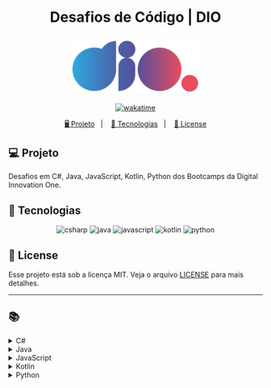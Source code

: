 <h1 align="center">
  Desafios de Código | DIO
</h1>

<h2 align="center">
  <img src="./assets/logo-full.svg" width="250px">
</h2>

<p align="center">
  <a href="https://wakatime.com/badge/user/68660678-6b86-4b78-98df-f5f41a37e1bc/project/56ed6ad5-c8c4-4518-b878-1773c1234c3b"><img src="https://wakatime.com/badge/user/68660678-6b86-4b78-98df-f5f41a37e1bc/project/56ed6ad5-c8c4-4518-b878-1773c1234c3b.svg" alt="wakatime"></a>
</p>

<p align="center">
  <a href="#-projeto">🖥️ Projeto</a>&nbsp;&nbsp;&nbsp;|&nbsp;&nbsp;&nbsp;
  <a href="#-tecnologias">🚀 Tecnologias</a>&nbsp;&nbsp;&nbsp;|&nbsp;&nbsp;&nbsp;
  <a href="#-license">📝 License</a>
</p>

## 💻 Projeto

Desafios em C#, Java, JavaScript, Kotlin, Python dos Bootcamps da Digital Innovation One.

## 🚀 Tecnologias

<p align="center">
    <img src="https://img.shields.io/badge/c%23-%23239120.svg?style=for-the-badge&logo=c-sharp&logoColor=white" alt="csharp" tittle="C#">
    <img src="https://img.shields.io/badge/java-%23ED8B00.svg?style=for-the-badge&logo=java&logoColor=white" alt="java" title ="java">
    <img src="https://img.shields.io/badge/javascript-%23323330.svg?style=for-the-badge&logo=javascript&logoColor=%23F7DF1E" alt="javascript" title ="javascript">
    <img src="https://img.shields.io/badge/kotlin-%237F52FF.svg?style=for-the-badge&logo=kotlin&logoColor=white" alt="kotlin" title ="kotlin">
    <img src="https://img.shields.io/badge/python-3670A0?style=for-the-badge&logo=python&logoColor=ffdd54" alt="python" title ="python">
</p>

## 📝 License

Esse projeto está sob a licença MIT. Veja o arquivo [LICENSE](LICENSE) para mais detalhes.

---

## 📚

<!-- C# -->
<details>
<summary><span>C#</span></summary>

| Desafio | Código |
| :-----: | :----: |
| Blobs | [🔗](./csharp/Blobs.cs) |
| Conhecendo a Sintaxe do C# | [🔗](./trainnee-carrefour/Main.cs) |
| Levou dano na Armadilha? | [🔗](./csharp/LevouDano.cs) |
| Múltiplos de 13 | [🔗](./csharp/MultiplosDe13.cs) |
| Quadrante | [🔗](./csharp/Quadrante.cs) |
</details>

<!-- Java -->
<details>
<summary><span>Java</span></summary>

| Desafio | Código |
| :-----: | :----: |
| A fila do banco | [🔗](./java/FilaDoBanco.java) |
| Animal | [🔗](./java/Animal.java) |
| Ano Bissexto? | [🔗](./java/AnoBissexto.java) |
| Arrays Pares | [🔗](./java/ArraysPares.java) |
| Blobs | [🔗](./java/Blobs.java) |
| Busca Sequencial | [🔗](./java/BuscaSequencial.java) |
| Camarote do Blue Cold Ice Cubes | [🔗](./java/CamaroteDoBlueColdIceCubes.java) |
| Cálculo Simples | [🔗](./java/CalculoSimples.java) |
| Checagem de palíndromo | [🔗](./java/ChecagemDePalindromos.java) |
| Classificando Matrizes | [🔗](./java/ClassificandoMatrizes.java) |
| Contando números pares | [🔗](./java/ContandoNumerosPares.java) |
| Conta Espaços e Vogais | [🔗](./java/ContaValores.java) |
| DC Monalds | [🔗](./java/DCMonalds.java) |
| Descubra o menor múltiplo | [🔗](./java/MenorNumero.java) |
| Diferença entre dígitos | [🔗](./java/DiferencaEntreDigitos.java) |
| Download de Pacotes | [🔗](./java/DownloadDePacotes.java) |
| Dragão | [🔗](./java/Dragao.java) |
| Emboscada do RPG | [🔗](./java/EmboscadaRPG.java) |
| Encotrando o percentual de desconto | [🔗](./java/Percentual.java) |
| Entrada e Saída Lendo e Pulando Nomes | [🔗](./java/EntradaSaidaLendoEPulandoNomes.java) |
| Fábrica de Carros | [🔗](./java/FabricaDeCarros.java) |
| Fatorial Desajeitado  | [🔗](./java/FatorialDesajeitado.java) |
| FizzBuzz | [🔗](./java/FizzBuzz.java) |
| Fibonacci Fácil | [🔗](./java/FibonacciFacil.java) |
| Flecha, escudo ou espada | [🔗](./java/FlechaEscudoOuEspada.java) |
| Imóveis Disponíveis | [🔗](./java/ImoveisDisponiveis.java) |
| Imprimindo Positivos e Média | [🔗](./java/ImprimindoValores.java) |
| Industria da Multa | [🔗](./java/IndustriaDaMulta.java) |
| Leitura da Gertrudes | [🔗](./java/LeituradaGertrudes.java) |
| Loja de Tintas | [🔗](./java/LojaDeTintas.java) |
| Lojinha de Doces | [🔗](./java/LojinhaDeDoces.java) |
| Média 1 | [🔗](./java/Media1.java) |
| Média de idade | [🔗](./java/MediaIdade.java) |
| Mesada do Sobrinho | [🔗](./java/MesadaDoSobrinho.java) |
| Mjölnir | [🔗](./java/Mjolnir.java) |
| Multiplicação Simples | [🔗](./java/MultiplicacaoSimples.java) |
| Múltiplos de 13 | [🔗](./java/MultiplosDe13.java) |
| Nome na Vertical da Escada | [🔗](./java/NomeVerticalNaEscada.java) |
| Número feliz | [🔗](./java/NumeroFeliz.java) |
| Os números são iguais? | [🔗](./java/OsNumerosSaoIguais.java) |
| Pedra, Papel, Ataque Aéreo | [🔗](./java/PedraPapelAtaqueAereo.java) |
| Pontos na Carteira | [🔗](./java/PontosNaCarteira.java) |
| Preenchimento de Vetor II | [🔗](./java/PreenchimentoDeVetor.java) |
| Quadrante | [🔗](./java/Quadrante.java) |
| Qual é o seu turno? | [🔗](./java/QualSeuTurno.java) |
| Quantidade necessária | [🔗](./java/QuantidadeNecessaria.java) |
| Quitanda do Seu Zé | [🔗](./java/QuitandaDoSeuZe.java) |
| Reduzindo um número a zero | [🔗](./java/ReduzindoNumeroAZero.java) |
| Robô | [🔗](./java/Robo.java) |
| Salvando Músicas | [🔗](./java/SalvandoMusicas.java) |
| Seus Primeiros Ifs com Java | [🔗](./trainnee-carrefour/Main.java) |
| Soma de H com N Termos | [🔗](./java/SomaDeValores.java) |
| Soma Simples | [🔗](./java/SomaSimples.java) |
| Somando múltiplos | [🔗](./java/SomandoMultiplos.java) |
| Taxa de Crescimento | [🔗](./java/TaxaDeCrescimento.java) |
| Taxa de Imposto de Renda | [🔗](./java/TaxaIR.java) |
| Tempo de Download | [🔗](./java/TempoDeDownload.java) |
| Triângulo | [🔗](./java/Triangulo.java) |
| Uma chamada recursiva | [🔗](./java/ChamadaRecursiva.java) |
| Validação de Parênteses | [🔗](./java/ValidacaoDeParenteses.java) |
</details>

<!-- JavaScript -->
<details>
<summary><span>JavaScript</span></summary>

| Desafio | Código |
| :-----: | :----: |
| Batmain | [🔗](./js/Batmain.js) |
| Busca Sequencial | [🔗](./js/BuscaSequencial.js) |
| Cálculo Salarial | [🔗](./js/CalculoSalarial.js) |
| Calculando o Perímetro de um Triângulo Equilátero | [🔗](./js/TrianguloEquilatero.js) |
| Checagem de Palíndromos | [🔗](./js/ChecagemPalindromos.js) |
| Conta Espaços e Vogais | [🔗](./js/ContaEspacoVogais.js) |
| Coxinha de Bueno | [🔗](./js/CoxinhaDoBueno.js) |
| Data por Extenso | [🔗](./js/DataPorExtenso.js) |
| Deu a louca no gerente | [🔗](./js/LoucaNoGerente.js) |
| Duplicando zeros | [🔗](./js/DuplicandoZeros.js) |
| Encontrando o Percentual de Desconto | [🔗](./js/PercentualDesconto.js) |
| Fatorial Desajeitado | [🔗](./js/FatorialDesajeitado.js) |
| FizzBuzz | [🔗](./js/FizzBuzz.js) |
| Frota de Táxi | [🔗](./js/FrotaDeTaxi.js) |
| Funções na Prática em JavaScript | [🔗](./trainnee-carrefour/Main.js) |
| Idade em Dias | [🔗](./js/IdadeEmDias.js) |
| Inteiro ou Decimal? | [🔗](./js/InteiroOuDecimal.js) |
| Maior Valor Par e Menor Valor Ímpar | [🔗](./js/MaiorValorParMenorValorImpar.js) |
| Matriz Par e Impar | [🔗](./js/MatrizParOuImpar.js) |
| Média Final do Aluno | [🔗](./js/MediaFinal.js) |
| Mês | [🔗](./js/Mes.js) |
| Numeral romano | [🔗](./js/NumeralRomano.js) |
| Número em vetores | [🔗](./js/NumerosEmVetores.js) |
| Os Números São Iguais | [🔗](./js/NumerosIguais.js) |
| Porcentagem de diferença entre dois números | [🔗](./js/PorcentagemDiferenca.js) |
| Quadrados Perfeitos | [🔗](./js/QuadradosPerfeitos.js) |
| Removendo letras duplicadas | [🔗](./js/RemovendoLetrasDuplicadas.js) |
| Soma de Pares Consecutivos | [🔗](./js/SomaParesConsecutivos.js) |
| Somando Múltiplos | [🔗](./js/SomandoMultiplos.js) |
| Subtraindo o Produto e a Soma de um Número | [🔗](./js/SubtraindoProdutoSomaNumero.js) |
| Tartarugas Ninja | [🔗](./js/TartarugasNinja.js) |
| Triângulo de Moedas | [🔗](./js/TrianguloDeMoedas.js) |
| Uma Chamada Recursiva | [🔗](./js/UmaChamadaRecursiva.js) |
| Validação de Parênteses | [🔗](./js/ValidacaoParenteses.js) |
| Visita na Feira | [🔗](./js/VisitaNaFeira.js) |
</details>

<!-- Kotlin -->
<details>
<summary><span>Kotlin</span></summary>

| Desafio | Código |
| :-----: | :----: |
| Cálculo Salarial | [🔗](./kotlin/CalculoSalarial.kt) |
| Data por Extenso | [🔗](./kotlin/DataPorExtenso.kt) |
| Média Final do Aluno | [🔗](./kotlin/MediaFinal.kt) |
| Numeral Romano | [🔗](./kotlin/NumeralRomano.kt) |
| Simplificando a Orientação a Objetos com Kotlin | [🔗](./trainnee-carrefour/Main.kt) |
| Taxa de Crescimento | [🔗](./kotlin/TaxaCrescimento.kt) |
</details>

<!-- Python -->
<details>
<summary><span>Python</span></summary>

| Desafio | Código |
| :-----: | :----: |
| Meu Primeiro Código Python | [🔗](./trainnee-carrefour/Main.py) |
</details>
